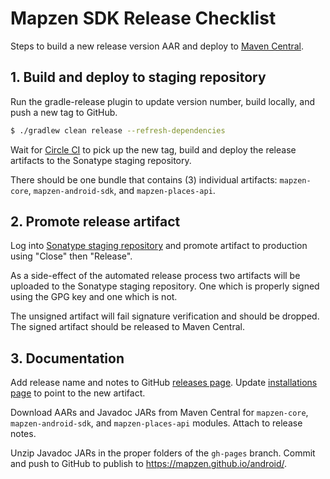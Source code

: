 #  Mapzen SDK Release Checklist

Steps to build a new release version AAR and deploy to [Maven Central](http://search.maven.org/).

## 1. Build and deploy to staging repository

Run the gradle-release plugin to update version number, build locally, and push a new tag to GitHub.
```bash
$ ./gradlew clean release --refresh-dependencies
```

Wait for [Circle CI](https://circleci.com/gh/mapzen/android) to pick up the new tag, build and deploy the release artifacts to the Sonatype staging repository.

There should be one bundle that contains (3) individual artifacts: `mapzen-core`, `mapzen-android-sdk`, and `mapzen-places-api`.

## 2. Promote release artifact

Log into [Sonatype staging repository](https://oss.sonatype.org/#stagingRepositories) and promote artifact to production using "Close" then "Release".

As a side-effect of the automated release process two artifacts will be uploaded to the Sonatype staging repository. One which is properly signed using the GPG key and one which is not.

The unsigned artifact will fail signature verification and should be dropped. The signed artifact should be released to Maven Central.

## 3. Documentation

Add release name and notes to GitHub [releases page](https://github.com/mapzen/android/releases). Update
[installations page](https://github.com/mapzen/android/blob/master/docs/installation.md) to point to the new artifact.

Download AARs and Javadoc JARs from Maven Central for `mapzen-core`, `mapzen-android-sdk`, and `mapzen-places-api` modules. Attach to release notes.

Unzip Javadoc JARs in the proper folders of the `gh-pages` branch. Commit and push to GitHub to publish to https://mapzen.github.io/android/.
